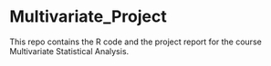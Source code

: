 # Multivariate_Project

This repo contains the R code and the project report for the course Multivariate Statistical Analysis.

